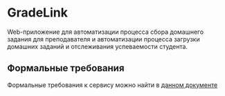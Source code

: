 # GradeLink

Web-приложение для автоматизации процесса сбора домашнего задания для преподавателя и автоматизации процесса загрузки домашних заданий и отслеживания успеваемости студента.


## Формальные требования

Формальные требования к сервису можно найти в [данном документе](docs/Формальные%20требования.pdf)
